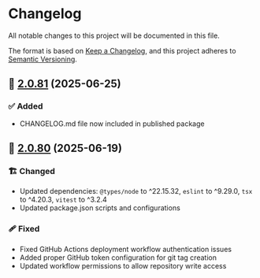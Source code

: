 # Changelog

All notable changes to this project will be documented in this file.

The format is based on [Keep a Changelog](https://keepachangelog.com/en/1.1.0/),
and this project adheres to [Semantic Versioning](http://semver.org/spec/v2.0.0.html).

## 🔖 [2.0.81] (2025-06-25)

### ✅ Added

- CHANGELOG.md file now included in published package

## 🔖 [2.0.80] (2025-06-19)

### 🏗️ Changed

- Updated dependencies: `@types/node` to ^22.15.32, `eslint` to ^9.29.0, `tsx` to ^4.20.3, `vitest` to ^3.2.4
- Updated package.json scripts and configurations

### 🩹 Fixed

- Fixed GitHub Actions deployment workflow authentication issues
- Added proper GitHub token configuration for git tag creation
- Updated workflow permissions to allow repository write access

<!-- Link References -->

[2.0.81]: https://github.com/aneuhold/ts-libs/compare/core-ts-db-lib-v2.0.80...core-ts-db-lib-v2.0.81
[2.0.80]: https://github.com/aneuhold/ts-libs/releases/tag/core-ts-db-lib-v2.0.80
